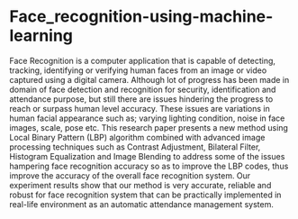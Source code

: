 # Face_recognition-using-machine-learning
Face Recognition is a computer application that is capable of detecting, tracking, identifying or verifying human faces from an image or video captured using a digital camera. Although lot of progress has been made in domain of face detection and recognition for security, identification and attendance purpose, but still there are issues hindering the progress to reach or surpass human level accuracy. These issues are variations in human facial appearance such as; varying lighting condition, noise in face images, scale, pose etc. This research paper presents a new method using Local Binary Pattern (LBP) algorithm combined with advanced image processing techniques such as Contrast Adjustment, Bilateral Filter, Histogram Equalization and Image Blending to address some of the issues hampering face recognition accuracy so as to improve the LBP codes, thus improve the accuracy of the overall face recognition system. Our experiment results show that our method is very accurate, reliable and robust for face recognition system that can be practically implemented in real-life environment as an automatic attendance management system.
 
